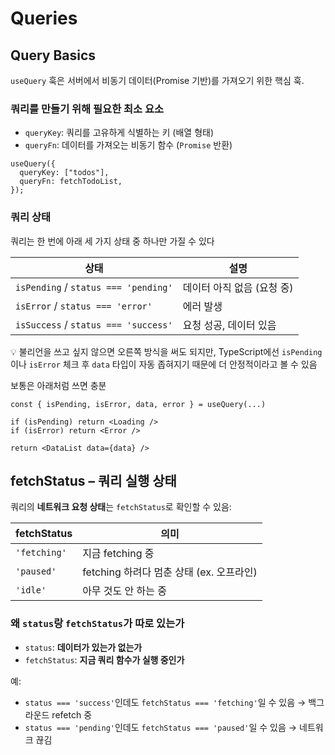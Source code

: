 # **Queries**

## Query Basics

`useQuery` 훅은 서버에서 비동기 데이터(Promise 기반)를 가져오기 위한 핵심 훅.

### 쿼리를 만들기 위해 필요한 최소 요소

- `queryKey`: 쿼리를 고유하게 식별하는 키 (배열 형태)
- `queryFn`: 데이터를 가져오는 비동기 함수 (`Promise` 반환)

```tsx
useQuery({
  queryKey: ["todos"],
  queryFn: fetchTodoList,
});
```

### 쿼리 상태

쿼리는 한 번에 아래 세 가지 상태 중 하나만 가질 수 있다

| 상태                                 | 설명                       |
| ------------------------------------ | -------------------------- |
| `isPending` / `status === 'pending'` | 데이터 아직 없음 (요청 중) |
| `isError` / `status === 'error'`     | 에러 발생                  |
| `isSuccess` / `status === 'success'` | 요청 성공, 데이터 있음     |

💡 불리언을 쓰고 싶지 않으면 오른쪽 방식을 써도 되지만, TypeScript에선 `isPending`이나 `isError` 체크 후 `data` 타입이 자동 좁혀지기 때문에 더 안정적이라고 볼 수 있음

보통은 아래처럼 쓰면 충분

```tsx
const { isPending, isError, data, error } = useQuery(...)

if (isPending) return <Loading />
if (isError) return <Error />

return <DataList data={data} />
```

## fetchStatus – 쿼리 실행 상태

쿼리의 **네트워크 요청 상태**는 `fetchStatus`로 확인할 수 있음:

| fetchStatus  | 의미                                     |
| ------------ | ---------------------------------------- |
| `'fetching'` | 지금 fetching 중                         |
| `'paused'`   | fetching 하려다 멈춘 상태 (ex. 오프라인) |
| `'idle'`     | 아무 것도 안 하는 중                     |

### 왜 `status`랑 `fetchStatus`가 따로 있는가

- `status`: **데이터가 있는가 없는가**
- `fetchStatus`: **지금 쿼리 함수가 실행 중인가**

예:

- `status === 'success'`인데도 `fetchStatus === 'fetching'`일 수 있음 → 백그라운드 refetch 중
- `status === 'pending'`인데도 `fetchStatus === 'paused'`일 수 있음 → 네트워크 끊김
